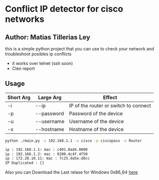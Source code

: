 # Conflict IP detector for cisco networks
## Author: Matias Tillerias Ley

this is a simple python project that you can use to check your network and troubleshoot posibles ip conflicts

- it works over telnet (ssh soon)
- Clen report


## Usage

| Short Arg | Large Arg | Effect |
| ------ | ------ | ------ |
| -i | --ip | IP of the router or switch to connect
| -p | --password | Password of the device
| -u | --username | Username of the device
| -x | --hostname | Hostname of the device

```sh
python ./main.py -i 192.168.1.1 -u cisco -p ciscopass -x Router

ip : 192.168.1.1: mac : c401.0ad4.0000
ip : 192.168.1.2: mac : 0200.4c4f.4f50
ip : 172.20.10.11: mac : 7c25.da5e.d8cc
IP Duplicated : []
```

Also you can Download the Last relase for Windows 0x86_64 [here](https://github.com/MatiasTilerias/Conflic-arp-Cisco/releases/download/0.2/Conflict-Ip0.3.exe)